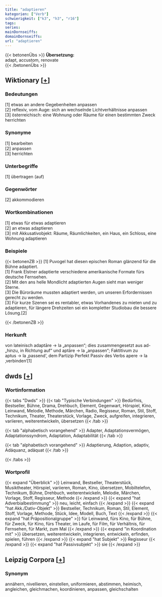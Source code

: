 ```yaml
---
title: "adaptieren"
kategorien: ["Verb"]
schwierigkeit: ["k3", "h3", "r16"]
tags:
series:
mainDornseiffs:
domainDornseiffs:
url: "adaptieren"
---
```


{{< betonenÜbs >}}
**Übersetzung:**  
adapt, accustom, renovate  
{{< /betonenÜbs >}}

## Wiktionary [[+](https://de.wiktionary.org/wiki/adaptieren)]

### Bedeutungen
[1] etwas an andere Gegebenheiten anpassen  
[2] reflexiv, vom Auge: sich an wechselnde Lichtverhältnisse anpassen  
[3] österreichisch: eine Wohnung oder Räume für einen bestimmten Zweck herrichten  

### Synonyme
[1] bearbeiten  
[2] anpassen  
[3] herrichten  

### Unterbegriffe
[1] übertragen (auf)  

### Gegenwörter
[2] akkommodieren  

### Wortkombinationen
[1] etwas für etwas adaptieren  
[2] an etwas adaptieren  
[3] mit Akkusativobjekt: Räume, Räumlichkeiten, ein Haus, ein Schloss, eine Wohnung adaptieren  

### Beispiele
{{< betonenZB >}}
[1] Puvogel hat diesen epischen Roman glänzend für die Bühne adaptiert.  
[1] Frank Elstner adaptierte verschiedene amerikanische Formate fürs deutsche Fernsehen.  
[2] Mit den ans helle Mondlicht adaptierten Augen sieht man weniger Sterne.  
[3] Die Büroräume mussten adaptiert werden, um unseren Erfordernissen gerecht zu werden.  
[3] Für kurze Szenen sei es rentabler, etwas Vorhandenes zu mieten und zu adaptieren, für längere Drehzeiten sei ein kompletter Studiobau die bessere Lösung.[2]  

{{< /betonenZB >}}
### Herkunft
von lateinisch adaptāre → la „anpassen“; dies zusammengesetzt aus ad- „hinzu, in Richtung auf“ und aptāre → la „anpassen“; Faktitivum zu aptus → la ‚passend‘, dem Partizip Perfekt Passiv des Verbs apere → la ‚verbinden‘[1]  



## dwds [[+](https://www.dwds.de/wb/adaptieren)]

### Wortinformation
{{< tabs "Dwds" >}}
{{< tab "Typische Verbindungen" >}}
Bedürfnis, Bestseller, Bühne, Drama, Drehbuch, Element, Gegenwart, Hörspiel, Kino, Leinwand, Melodie, Methode, Märchen, Radio, Regisseur, Roman, Stil, Stoff, Technikum, Theater, Theaterstück, Vorlage, Zweck, aufgreifen, integrieren, variieren, weiterentwickeln, übersetzen
{{< /tab >}}

{{< tab "alphabetisch vorangehend" >}}
Adapter, Adaptationsvermögen, Adaptationssyndrom, Adaptation, Adaptabilität
{{< /tab >}}

{{< tab "alphabetisch vorangehend" >}}
Adaptierung, Adaption, adaptiv, Adäquanz, adäquat
{{< /tab >}}

{{< /tabs >}}

### Wortprofil
{{< expand "Überblick" >}} Leinwand, Bestseller, Theaterstück, Musiktheater, Hörspiel, variieren, Roman, Kino, übersetzen, Mobiltelefon, Technikum, Bühne, Drehbuch, weiterentwickeln, Melodie, Märchen, Vorlage, Stoff, Regisseur, Methode {{< /expand >}}
{{< expand "hat Adverbialbestimmung" >}} neu, leicht, einfach {{< /expand >}}
{{< expand "hat Akk./Dativ-Objekt" >}} Bestseller, Technikum, Roman, Stil, Element, Stoff, Vorlage, Methode, Stück, Idee, Modell, Buch, Text {{< /expand >}}
{{< expand "hat Präpositionalgruppe" >}} für Leinwand, fürs Kino, für Bühne, für Zweck, für Kino, fürs Theater, im Laufe, für Film, für Verhältnis, für Fernsehen, für Markt, zum Mal {{< /expand >}}
{{< expand "in Koordination mit" >}} übersetzen, weiterentwickeln, integrieren, entwickeln, erfinden, spielen, führen {{< /expand >}}
{{< expand "hat Subjekt" >}} Regisseur {{< /expand >}}
{{< expand "hat Passivsubjekt" >}} sie {{< /expand >}}

## Leipzig Corpora [[+](https://corpora.uni-leipzig.de/en/res?word=adaptieren&corpusId=deu_newscrawl-public_2018)]


### Synonym
annähern, nivellieren, einstellen, uniformieren, abstimmen, heimisch, angleichen, gleichmachen, koordinieren, anpassen, gleichschalten

